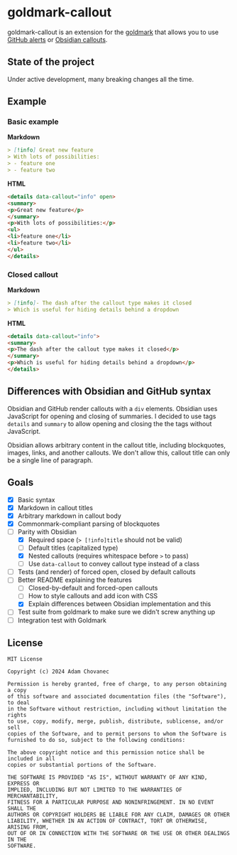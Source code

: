# goldmark-callout

goldmark-callout is an extension for the
[goldmark](http://github.com/yuin/goldmark) that allows you to use [GitHub
alerts](https://docs.github.com/en/get-started/writing-on-github/getting-started-with-writing-and-formatting-on-github/basic-writing-and-formatting-syntax#alerts)
or [Obsidian
callouts](https://help.obsidian.md/Editing+and+formatting/Callouts).

## State of the project

Under active development, many breaking changes all the time.

## Example

### Basic example

**Markdown**

```markdown
> [!info] Great new feature
> With lots of possibilities:
> - feature one
> - feature two
```

**HTML**

```html
<details data-callout="info" open>
<summary>
<p>Great new feature</p>
</summary>
<p>With lots of possibilities:</p>
<ul>
<li>feature one</li>
<li>feature two</li>
</ul>
</details>
```

### Closed callout

**Markdown**

```markdown
> [!info]- The dash after the callout type makes it closed
> Which is useful for hiding details behind a dropdown
```

**HTML**

```html
<details data-callout="info">
<summary>
<p>The dash after the callout type makes it closed</p>
</summary>
<p>Which is useful for hiding details behind a dropdown</p>
</details>
```

## Differences with Obsidian and GitHub syntax

Obsidian and GitHub render callouts with a `div` elements. Obsidian uses
JavaScript for opening and closing of summaries. I decided to use tags `details`
and `summary` to allow opening and closing the the tags without JavaScript.

Obsidian allows arbitrary content in the callout title, including blockquotes,
images, links, and another callouts. We don't allow this, callout title can only
be a single line of paragraph.



## Goals

- [x] Basic syntax
- [x] Markdown in callout titles
- [x] Arbitrary markdown in callout body
- [x] Commonmark-compliant parsing of blockquotes
- [ ] Parity with Obsidian
  - [x] Required space (`> [!info]title` should not be valid)
  - [ ] Default titles (capitalized type)
  - [x] Nested callouts (requires whitespace before `>` to pass)
  - [ ] Use `data-callout` to convey callout type instead of a class
- [ ] Tests (and render) of forced open, closed by default callouts
- [ ] Better README explaining the features
  - [ ] Closed-by-default and forced-open callouts
  - [ ] How to style callouts and add icon with CSS
  - [x] Explain differences between Obsidian implementation and this
- [ ] Test suite from goldmark to make sure we didn't screw anything up
- [ ] Integration test with Goldmark

## License

```
MIT License

Copyright (c) 2024 Adam Chovanec

Permission is hereby granted, free of charge, to any person obtaining a copy
of this software and associated documentation files (the "Software"), to deal
in the Software without restriction, including without limitation the rights
to use, copy, modify, merge, publish, distribute, sublicense, and/or sell
copies of the Software, and to permit persons to whom the Software is
furnished to do so, subject to the following conditions:

The above copyright notice and this permission notice shall be included in all
copies or substantial portions of the Software.

THE SOFTWARE IS PROVIDED "AS IS", WITHOUT WARRANTY OF ANY KIND, EXPRESS OR
IMPLIED, INCLUDING BUT NOT LIMITED TO THE WARRANTIES OF MERCHANTABILITY,
FITNESS FOR A PARTICULAR PURPOSE AND NONINFRINGEMENT. IN NO EVENT SHALL THE
AUTHORS OR COPYRIGHT HOLDERS BE LIABLE FOR ANY CLAIM, DAMAGES OR OTHER
LIABILITY, WHETHER IN AN ACTION OF CONTRACT, TORT OR OTHERWISE, ARISING FROM,
OUT OF OR IN CONNECTION WITH THE SOFTWARE OR THE USE OR OTHER DEALINGS IN THE
SOFTWARE.
```
